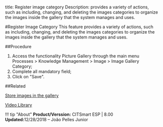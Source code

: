 title:  Register image category
Description: provides a variety of actions, such as including, changing, and deleting the images categories to organize the images inside the gallery that the system manages and uses.

#Register Image Category
This feature provides a variety of actions, such as including, changing, and deleting the images categories to organize the images inside the gallery that the system manages and uses.

##Procedure
1.	Access the functionality Picture Gallery through the main menu Processes > Knowledge Management > Image > Image Gallery Category;
2.	Complete all mandatory field;
3.	Click on "Save".

##Related

[Store images in the gallery](/en-us/citsmart-esp-8/processes/knowledge/configuration/store-images-gallery.html)

<i class='fa fa-youtube-play  fa-2x' style='color:#97ce17;vertical-align: middle;'> </i> [Video Library](https://www.youtube.com/playlist?list=PLB5qK2uzf2ROOaL7DsS86sLx4ilNgruEc)

!!! tip "About"
    <b>Product/Verssion:</b> CITSmart ESP | 8.00 &nbsp;&nbsp;
    <b>Updated:</b>12/28/2018 – João Pelles Junior 


